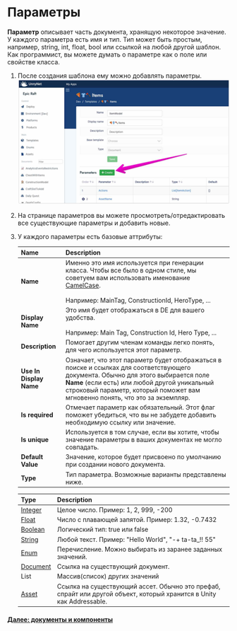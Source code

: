 # Параметры

**Параметр** описывает часть документа, хранящую некоторое значение. У каждого параметра есть имя и тип. Тип может быть простым, например, string, int, float, bool или ссылкой на любой другой шаблон. Как программист, вы можете думать о параметре как о поле или свойстве класса.

1.  После создания шаблона ему можно добавлять параметры.
![Screenshot](../../img/de_example/de_create_params.jpg)

2. На странице параметров вы можете просмотреть/отредактировать все существующие параметры и добавить новые.

2. У каждого параметры есть базовые аттрибуты:

    Name              | Description
    ------------------|------
    **Name**          | Именно это имя используется при генерации класса. Чтобы все было в одном стиле, мы советуем вам использовать именование [CamelCase](https://ru.wikipedia.org/wiki/CamelCase). <br/> <br/> Например: MainTag, ConstructionId, HeroType, ...
    **Display Name**  | Это имя будет отображаться в DE для вашего удобства. <br/> <br/> Например: Main Tag, Construction Id, Hero Type, ...
    **Description** | Помогает другим членам команды легко понять, для чего используется этот параметр.
    **Use In Display Name** | Означает, что этот параметр будет отображаться в поиске и ссылках для соответствующего документа. Обычно для этого выбирается поле **Name** (если есть) или любой другой уникальный строковый параметр, который поможет вам мгновенно понять, что это за экземпляр.
    **Is required** | Отмечает параметр как обязательный. Этот флаг поможет убедиться, что вы не забудете добавить необходимую ссылку или значение.
    **Is unique** | Используется в том случае, если вы хотите, чтобы значение параметры в ваших документах не могло совпадать.
    **Default Value** | Значение, которое будет присвоено по умолчанию при создании нового документа.
    **Type** | Тип параметра. Возможные варианты представлены ниже.

    Type | Description
    -----|------------
    [Integer](https://ru.wikipedia.org/wiki/%D0%A6%D0%B5%D0%BB%D0%BE%D0%B5_%D1%87%D0%B8%D1%81%D0%BB%D0%BE) | Целое число. Пример: 1, 2, 999, -200
    [Float](https://ru.wikipedia.org/wiki/%D0%A7%D0%B8%D1%81%D0%BB%D0%BE_%D1%81_%D0%BF%D0%BB%D0%B0%D0%B2%D0%B0%D1%8E%D1%89%D0%B5%D0%B9_%D0%B7%D0%B0%D0%BF%D1%8F%D1%82%D0%BE%D0%B9) | Число с плавающей запятой. Пример: 1.32, -0.7432
    [Boolean](https://ru.wikipedia.org/wiki/%D0%9B%D0%BE%D0%B3%D0%B8%D1%87%D0%B5%D1%81%D0%BA%D0%B8%D0%B9_%D1%82%D0%B8%D0%BF) | Логический тип: true или  false
    [String](https://ru.wikipedia.org/wiki/%D0%A1%D1%82%D1%80%D0%BE%D0%BA%D0%BE%D0%B2%D1%8B%D0%B9_%D1%82%D0%B8%D0%BF) | Любой текст. Пример: "Hello World", "-+ ta-ta_!! 55"
    [Enum](/data_editor/getting_started/enums) | Перечисление. Можно выбирать из заранее заданных значений.   
    [Document](/data_editor/getting_started/documents) | Ссылка на существующий документ.
    List | Массив(список) других значений
    [Asset](/data_editor/getting_started/assets) | Ссылка на существующий ассет. Обычно это префаб, спрайт или другой объект, который хранится в Unity как Addressable.

#### [Далее: документы и компоненты](/data_editor/getting_started/documents)
